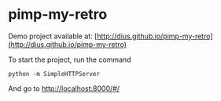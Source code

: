 pimp-my-retro
=============

Demo project available at: [http://dius.github.io/pimp-my-retro](http://dius.github.io/pimp-my-retro)


To start the project, run the command
```
python -m SimpleHTTPServer
```
And go to [http://localhost:8000/#/](http://localhost:8000/#/)

